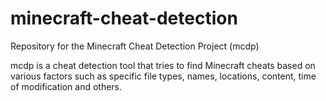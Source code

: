 # minecraft-cheat-detection
Repository for the Minecraft Cheat Detection Project (mcdp)

mcdp is a cheat detection tool that tries to find Minecraft cheats based on various factors
such as specific file types, names, locations, content, time of modification and others.
